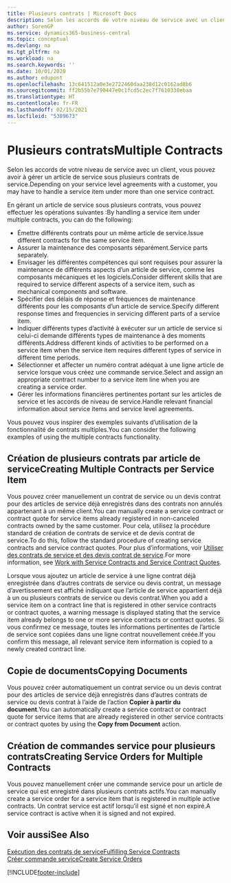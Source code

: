 ```yaml
---
title: Plusieurs contrats | Microsoft Docs
description: Selon les accords de votre niveau de service avec un client, vous pouvez avoir à gérer un article de service sous plusieurs contrats de service.
author: SorenGP
ms.service: dynamics365-business-central
ms.topic: conceptual
ms.devlang: na
ms.tgt_pltfrm: na
ms.workload: na
ms.search.keywords: ''
ms.date: 10/01/2020
ms.author: edupont
ms.openlocfilehash: 13c641512a0e3e2722460daa238d12c0162ad8b6
ms.sourcegitcommit: ff2b55b7e790447e0c1fcd5c2ec7f7610338ebaa
ms.translationtype: HT
ms.contentlocale: fr-FR
ms.lasthandoff: 02/15/2021
ms.locfileid: "5389673"
---
```

# <a name="multiple-contracts"></a><span data-ttu-id="577a9-103">Plusieurs contrats</span><span class="sxs-lookup"><span data-stu-id="577a9-103">Multiple Contracts</span></span>
<span data-ttu-id="577a9-104">Selon les accords de votre niveau de service avec un client, vous pouvez avoir à gérer un article de service sous plusieurs contrats de service.</span><span class="sxs-lookup"><span data-stu-id="577a9-104">Depending on your service level agreements with a customer, you may have to handle a service item under more than one service contract.</span></span>  
  
<span data-ttu-id="577a9-105">En gérant un article de service sous plusieurs contrats, vous pouvez effectuer les opérations suivantes :</span><span class="sxs-lookup"><span data-stu-id="577a9-105">By handling a service item under multiple contracts, you can do the following:</span></span>  
  
* <span data-ttu-id="577a9-106">Émettre différents contrats pour un même article de service.</span><span class="sxs-lookup"><span data-stu-id="577a9-106">Issue different contracts for the same service item.</span></span>  
* <span data-ttu-id="577a9-107">Assurer la maintenance des composants séparément.</span><span class="sxs-lookup"><span data-stu-id="577a9-107">Service parts separately.</span></span>  
* <span data-ttu-id="577a9-108">Envisager les différentes compétences qui sont requises pour assurer la maintenance de différents aspects d’un article de service, comme les composants mécaniques et les logiciels.</span><span class="sxs-lookup"><span data-stu-id="577a9-108">Consider different skills that are required to service different aspects of a service item, such as mechanical components and software.</span></span>  
* <span data-ttu-id="577a9-109">Spécifier des délais de réponse et fréquences de maintenance différents pour les composants d’un article de service.</span><span class="sxs-lookup"><span data-stu-id="577a9-109">Specify different response times and frequencies in servicing different parts of a service item.</span></span>  
* <span data-ttu-id="577a9-110">Indiquer différents types d’activité à exécuter sur un article de service si celui-ci demande différents types de maintenance à des moments différents.</span><span class="sxs-lookup"><span data-stu-id="577a9-110">Address different kinds of activities to be performed on a service item when the service item requires different types of service in different time periods.</span></span>  
* <span data-ttu-id="577a9-111">Sélectionner et affecter un numéro contrat adéquat à une ligne article de service lorsque vous créez une commande service.</span><span class="sxs-lookup"><span data-stu-id="577a9-111">Select and assign an appropriate contract number to a service item line when you are creating a service order.</span></span>  
* <span data-ttu-id="577a9-112">Gérer les informations financières pertinentes portant sur les articles de service et les accords de niveau de service.</span><span class="sxs-lookup"><span data-stu-id="577a9-112">Handle relevant financial information about service items and service level agreements.</span></span>  
  
<span data-ttu-id="577a9-113">Vous pouvez vous inspirer des exemples suivants d’utilisation de la fonctionnalité de contrats multiples.</span><span class="sxs-lookup"><span data-stu-id="577a9-113">You can consider the following examples of using the multiple contracts functionality.</span></span>  
  
## <a name="creating-multiple-contracts-per-service-item"></a><span data-ttu-id="577a9-114">Création de plusieurs contrats par article de service</span><span class="sxs-lookup"><span data-stu-id="577a9-114">Creating Multiple Contracts per Service Item</span></span>  
<span data-ttu-id="577a9-115">Vous pouvez créer manuellement un contrat de service ou un devis contrat pour des articles de service déjà enregistrés dans des contrats non annulés appartenant à un même client.</span><span class="sxs-lookup"><span data-stu-id="577a9-115">You can manually create a service contract or contract quote for service items already registered in non-canceled contracts owned by the same customer.</span></span> <span data-ttu-id="577a9-116">Pour cela, utilisez la procédure standard de création de contrats de service et de devis contrat de service.</span><span class="sxs-lookup"><span data-stu-id="577a9-116">To do this, follow the standard procedure of creating service contracts and service contract quotes.</span></span> <span data-ttu-id="577a9-117">Pour plus d’informations, voir [Utiliser des contrats de service et des devis contrat de service](service-how-to-create-service-contracts-and-service-contract-quotes.md).</span><span class="sxs-lookup"><span data-stu-id="577a9-117">For more information, see [Work with Service Contracts and Service Contract Quotes](service-how-to-create-service-contracts-and-service-contract-quotes.md).</span></span>  
  
<span data-ttu-id="577a9-118">Lorsque vous ajoutez un article de service à une ligne contrat déjà enregistrée dans d’autres contrats de service ou devis contrat, un message d’avertissement est affiché indiquant que l’article de service appartient déjà à un ou plusieurs contrats de service ou devis contrat.</span><span class="sxs-lookup"><span data-stu-id="577a9-118">When you add a service item on a contract line that is registered in other service contracts or contract quotes, a warning message is displayed stating that the service item already belongs to one or more service contracts or contract quotes.</span></span> <span data-ttu-id="577a9-119">Si vous confirmez ce message, toutes les informations pertinentes de l’article de service sont copiées dans une ligne contrat nouvellement créée.</span><span class="sxs-lookup"><span data-stu-id="577a9-119">If you confirm this message, all relevant service item information is copied to a newly created contract line.</span></span>  
  
## <a name="copying-documents"></a><span data-ttu-id="577a9-120">Copie de documents</span><span class="sxs-lookup"><span data-stu-id="577a9-120">Copying Documents</span></span>  
<span data-ttu-id="577a9-121">Vous pouvez créer automatiquement un contrat service ou un devis contrat pour des articles de service déjà enregistrés dans d’autres contrats de service ou devis contrat à l’aide de l’action **Copier à partir du document**.</span><span class="sxs-lookup"><span data-stu-id="577a9-121">You can automatically create a service contract or contract quote for service items that are already registered in other service contracts or contract quotes by using the **Copy from Document** action.</span></span>  
  
## <a name="creating-service-orders-for-multiple-contracts"></a><span data-ttu-id="577a9-122">Création de commandes service pour plusieurs contrats</span><span class="sxs-lookup"><span data-stu-id="577a9-122">Creating Service Orders for Multiple Contracts</span></span>  
<span data-ttu-id="577a9-123">Vous pouvez manuellement créer une commande service pour un article de service qui est enregistré dans plusieurs contrats actifs.</span><span class="sxs-lookup"><span data-stu-id="577a9-123">You can manually create a service order for a service item that is registered in multiple active contracts.</span></span> <span data-ttu-id="577a9-124">Un contrat service est actif lorsqu’il est signé et non expiré.</span><span class="sxs-lookup"><span data-stu-id="577a9-124">A service contract is active when it is signed and not expired.</span></span>  
  
## <a name="see-also"></a><span data-ttu-id="577a9-125">Voir aussi</span><span class="sxs-lookup"><span data-stu-id="577a9-125">See Also</span></span>  
[<span data-ttu-id="577a9-126">Exécution des contrats de service</span><span class="sxs-lookup"><span data-stu-id="577a9-126">Fulfilling Service Contracts</span></span>](service-fulfill-service-contracts.md)  
[<span data-ttu-id="577a9-127">Créer commande service</span><span class="sxs-lookup"><span data-stu-id="577a9-127">Create Service Orders</span></span>](service-how-to-create-service-orders.md)  


[!INCLUDE[footer-include](includes/footer-banner.md)]